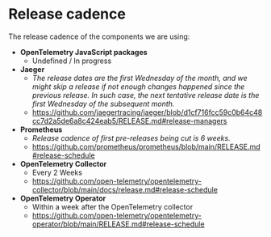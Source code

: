 # Release cadence

The release cadence of the components we are using:

* **OpenTelemetry JavaScript packages**
  * Undefined / In progress
* **Jaeger**
  * _The release dates are the first Wednesday of the month, and we might skip a release if not enough changes happened since the previous release. In such case, the next tentative release date is the first Wednesday of the subsequent month._
  * https://github.com/jaegertracing/jaeger/blob/d1cf716fcc59c0b64c48cc7d2a5de6a8c424eab5/RELEASE.md#release-managers
* **Prometheus**
  * _Release cadence of first pre-releases being cut is 6 weeks._
  * https://github.com/prometheus/prometheus/blob/main/RELEASE.md#release-schedule
* **OpenTelemetry Collector**
  * Every 2 Weeks
  * https://github.com/open-telemetry/opentelemetry-collector/blob/main/docs/release.md#release-schedule
* **OpenTelemetry Operator**
  * Within a week after the OpenTelemetry collector
  * https://github.com/open-telemetry/opentelemetry-operator/blob/main/RELEASE.md#release-schedule